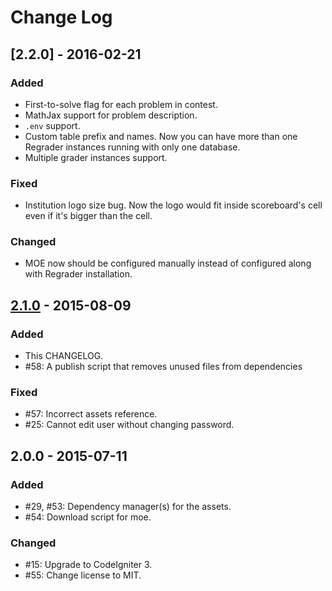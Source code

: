 # Change Log

## [2.2.0] - 2016-02-21

### Added
- First-to-solve flag for each problem in contest.
- MathJax support for problem description.
- `.env` support.
- Custom table prefix and names. Now you can have more than one Regrader instances running with only one database.
- Multiple grader instances support.

### Fixed
- Institution logo size bug. Now the logo would fit inside scoreboard's cell even if it's bigger than the cell.

### Changed
- MOE now should be configured manually instead of configured along with Regrader installation.

## [2.1.0] - 2015-08-09

### Added
- This CHANGELOG.
- #58: A publish script that removes unused files from dependencies

### Fixed
- #57: Incorrect assets reference.
- #25: Cannot edit user without changing password.

## 2.0.0 - 2015-07-11

### Added
- #29, #53: Dependency manager(s) for the assets.
- #54: Download script for moe.

### Changed
- #15: Upgrade to CodeIgniter 3.
- #55: Change license to MIT.

[2.1.0]: https://github.com/fushar/regrader/compare/v2.0.0...v2.1.0

